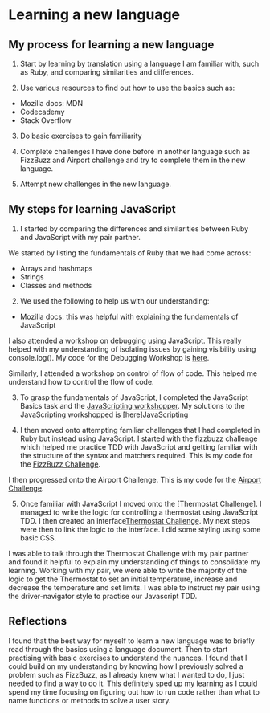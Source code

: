 # Learning a new language

## My process for learning a new language

1. Start by learning by translation using a language I am familiar with, such as Ruby, and comparing similarities and differences.

2. Use various resources to find out how to use the basics such as:

* Mozilla docs: MDN
* Codecademy
* Stack Overflow

3. Do basic exercises to gain familiarity

4. Complete challenges I have done before in another language such as FizzBuzz and Airport challenge and try to complete them in the new language.

5. Attempt new challenges in the new language.


## My steps for learning JavaScript

1. I started by comparing the differences and similarities between Ruby and JavaScript with my pair partner.

We started by listing the fundamentals of Ruby that we had come across:

* Arrays and hashmaps
* Strings
* Classes and methods

2. We used the following to help us with our understanding:

* Mozilla docs: this was helpful with explaining the fundamentals of JavaScript

I also attended a workshop on debugging using JavaScript. This really helped with my understanding of isolating issues by gaining visibility using console.log(). My code for the Debugging Workshop is [here](https://github.com/anhnguyenis/debugging_js).

Similarly, I attended a workshop on control of flow of code. This helped me understand how to control the flow of code.

3. To grasp the fundamentals of JavaScript, I completed the JavaScript Basics task and the [JavaScripting workshopper](https://github.com/workshopper/JavaScripting). My solutions to the JavaScripting workshopped is [here][JavaScripting](https://github.com/anhnguyenis/JavaScripting)

4. I then moved onto attempting familiar challenges that I had completed in Ruby but instead using JavaScript. I started with the fizzbuzz challenge which helped me practice TDD with JavaScript and getting familiar with the structure of the syntax and matchers required. This is my code for the [FizzBuzz Challenge](https://github.com/anhnguyenis/fizzbuzz_js).

I then progressed onto the Airport Challenge. This is my code for the [Airport Challenge](https://github.com/anhnguyenis/airport_js).

5. Once familiar with JavaScript I moved onto the [Thermostat Challenge]. I managed to write the logic for controlling a thermostat using JavaScript TDD. I then created an interface[Thermostat Challenge](https://github.com/anhnguyenis/thermostat_js). My next steps were then to link the logic to the interface. I did some styling using some basic CSS.

I was able to talk through the Thermostat Challenge with my pair partner and found it helpful to explain my understanding of things to consolidate my learning. Working with my pair, we were able to write the majority of the logic to get the Thermostat to set an initial temperature, increase and decrease the temperature and set limits. I was able to instruct my pair using the driver-navigator style to practise our Javascript TDD.

## Reflections

I found that the best way for myself to learn a new language was to briefly read through the basics using a language document. Then to start practising with basic exercises to understand the nuances. I found that I could build on my understanding by knowing how I previously solved a problem such as FizzBuzz, as I already knew what I wanted to do, I just needed to find a way to do it. This definitely sped up my learning as I could spend my time focusing on figuring out how to run code rather than what to name functions or methods to solve a user story.
